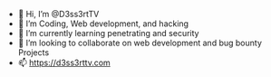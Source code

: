 - 👋 Hi, I’m @D3ss3rtTV
- 👀 I’m Coding, Web development, and hacking
- 🌱 I’m currently learning penetrating and security
- 💞️ I’m looking to collaborate on web development and bug bounty
Projects
- 📫 https://d3ss3rttv.com

<!---
D3ss3rtTV/D3ss3rtTV is a ✨ special ✨ repository because its `README.md` (this file) appears on your GitHub profile.
You can click the Preview link to take a look at your changes.
--->
